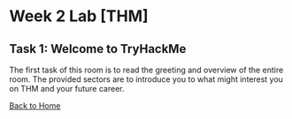 <h1>Week 2 Lab [THM]</h1>

<h2>Task 1: Welcome to TryHackMe</h2>

The first task of this room is to read the greeting and overview of the entire room. The provided sectors are to introduce you to what might interest you on THM 
and your future career.

[Back to Home](index.md)
